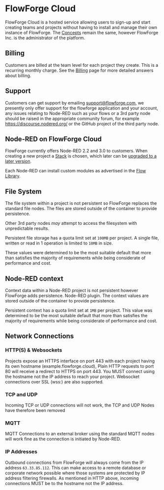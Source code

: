 # FlowForge Cloud

FlowForge Cloud is a hosted service allowing users to sign-up and start creating teams and projects without having to install and manage their own instance of FlowForge.
The [Concepts](../user/concepts.md) remain the same, however FlowForge Inc. is the administrator of the platform.

## Billing

Customers are billed at the team level for each project they create. This is a recurring monthly charge.
See the [Billing](./billing.md) page for more detailed answers about billing.

## Support

Customers can get support by emailing support@flowforge.com, we presently only offer support for the flowforge application and your account, any issues relating to Node-RED such as your flows or a 3rd party node should be raised in the appropriate community forum, for example https://discourse.nodered.org/ or the GitHub project of the third party node.

## Node-RED on FlowForge Cloud

FlowForge currently offers Node-RED 2.2 and 3.0 to customers. When creating a
new project a [Stack](../user/concepts.md#project-stack) is chosen, which later
can be [upgraded to a later version](../user/changestack.md).

Each Node-RED can install custom modules as advertised in the [Flow Library](https://flows.nodered.org).

## File System

The file system within a project is not persistent so FlowForge replaces the standard
file nodes. The files are stored outside of the container to provide persistence.

Other 3rd party nodes _may_ attempt to access the filesystem with unpredictable results.

Persistent file storage has a quota limit set at `100MB` per project. A single file, written or
read in 1 operation is limited to `10MB` in size.

These values were determined to be the most suitable default that more than satisfies the majority 
of requirements while being considerate of performance and cost.

## Node-RED context

Context data within a Node-RED project is not persistent however FlowForge adds persistence.
Node-RED plugin. The context values are stored outside of the container to provide persistence.

Persistent context has a quota limit set at `1MB` per project. This value was determined to be 
the most suitable default that more than satisfies the majority of requirements while being 
considerate of performance and cost.


## Network Connections

### HTTP(S) & Websockets

Projects expose an HTTPS interface on port 443 with each project having its own hostname (example.flowforge.cloud), Plain HTTP requests to port 80 will receive a redirect to HTTPS on port 443.
You MUST connect using the hostname not the IP address to reach your project.
Websocket connections over SSL (wss:) are also supported.

### TCP and UDP
Incoming TCP or UDP connections will not work, the TCP and UDP Nodes have therefore been removed

### MQTT
MQTT Connections to an external broker using the standard MQTT nodes will work fine as the connection is initiated by Node-RED.

### IP Addresses
Outbound connections from FlowForge will always come from the IP address `63.33.85.112`. 
This can make access to a remote database or corporate network possible where those systems are protected by IP address filtering firewalls. As mentioned in HTTP above, incoming connections MUST be to the hostname not the IP address.
